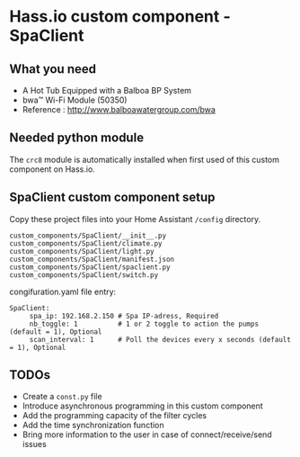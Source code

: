 # Hass.io custom component - SpaClient

## What you need

- A Hot Tub Equipped with a Balboa BP System
- bwa™ Wi-Fi Module (50350)
- Reference : http://www.balboawatergroup.com/bwa

## Needed python module

The ```crc8``` module is automatically installed when first used of this custom component on Hass.io.

## SpaClient custom component setup

Copy these project files into your Home Assistant ```/config``` directory.

```
custom_components/SpaClient/__init__.py
custom_components/SpaClient/climate.py
custom_components/SpaClient/light.py
custom_components/SpaClient/manifest.json
custom_components/SpaClient/spaclient.py
custom_components/SpaClient/switch.py
```

congifuration.yaml file entry:
```
SpaClient:
     spa_ip: 192.168.2.150 # Spa IP-adress, Required
     nb_toggle: 1          # 1 or 2 toggle to action the pumps (default = 1), Optional
     scan_interval: 1      # Poll the devices every x seconds (default = 1), Optional
```     
     
## TODOs

- Create a ```const.py``` file
- Introduce asynchronous programming in this custom component
- Add the programming capacity of the filter cycles
- Add the time synchronization function
- Bring more information to the user in case of connect/receive/send issues
